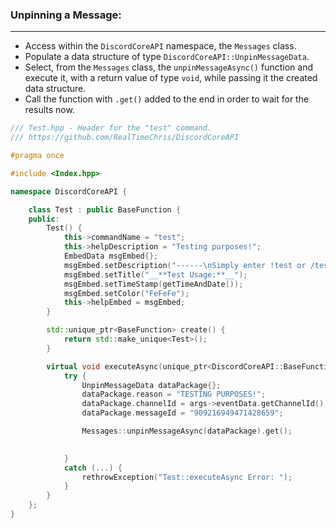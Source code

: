 ### **Unpinning a Message:**
---
- Access within the `DiscordCoreAPI` namespace, the `Messages` class.
- Populate a data structure of type `DiscordCoreAPI::UnpinMessageData`.
- Select, from the `Messages` class, the `unpinMessageAsync()` function and execute it, with a return value of type `void`, while passing it the created data structure.
- Call the function with `.get()` added to the end in order to wait for the results now.

```cpp
/// Test.hpp - Header for the "test" command.
/// https://github.com/RealTimeChris/DiscordCoreAPI

#pragma once

#include <Index.hpp>

namespace DiscordCoreAPI {

	class Test : public BaseFunction {
	public:
		Test() {
			this->commandName = "test";
			this->helpDescription = "Testing purposes!";
			EmbedData msgEmbed{};
			msgEmbed.setDescription("------\nSimply enter !test or /test!\n------");
			msgEmbed.setTitle("__**Test Usage:**__");
			msgEmbed.setTimeStamp(getTimeAndDate());
			msgEmbed.setColor("FeFeFe");
			this->helpEmbed = msgEmbed;
		}

		std::unique_ptr<BaseFunction> create() {
			return std::make_unique<Test>();
		}

		virtual void executeAsync(unique_ptr<DiscordCoreAPI::BaseFunctionArguments> args) {
			try {
				UnpinMessageData dataPackage{};
				dataPackage.reason = "TESTING PURPOSES!";
				dataPackage.channelId = args->eventData.getChannelId();
				dataPackage.messageId = "909216949471428659";

				Messages::unpinMessageAsync(dataPackage).get();

				
			}
			catch (...) {
				rethrowException("Test::executeAsync Error: ");
			}
		}
	};
}
```
